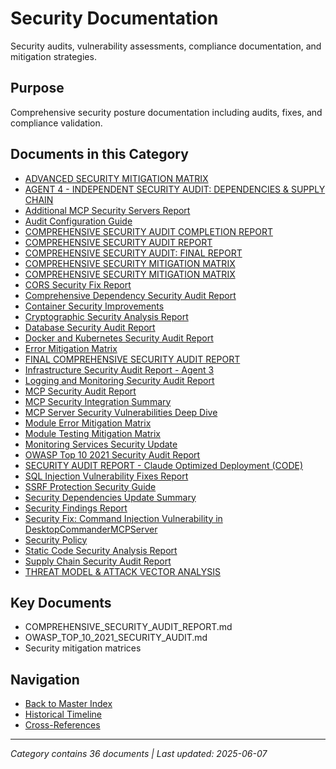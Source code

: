# Security Documentation

Security audits, vulnerability assessments, compliance documentation, and mitigation strategies.

## Purpose

Comprehensive security posture documentation including audits, fixes, and compliance validation.

## Documents in this Category

- [ADVANCED SECURITY MITIGATION MATRIX](ADVANCED_SECURITY_MITIGATION_MATRIX.md)
- [AGENT 4 - INDEPENDENT SECURITY AUDIT: DEPENDENCIES & SUPPLY CHAIN](SECURITY_AUDIT_DEPENDENCIES_SUPPLY_CHAIN.md)
- [Additional MCP Security Servers Report](ADDITIONAL_MCP_SECURITY_SERVERS_REPORT.md)
- [Audit Configuration Guide](AUDIT_CONFIGURATION_GUIDE.md)
- [COMPREHENSIVE SECURITY AUDIT COMPLETION REPORT](SECURITY_AUDIT_COMPLETION_REPORT.md)
- [COMPREHENSIVE SECURITY AUDIT REPORT](COMPREHENSIVE_SECURITY_AUDIT_REPORT.md)
- [COMPREHENSIVE SECURITY AUDIT: FINAL REPORT](COMPREHENSIVE_SECURITY_AUDIT_FINAL_REPORT.md)
- [COMPREHENSIVE SECURITY MITIGATION MATRIX](COMPREHENSIVE_SECURITY_MITIGATION_MATRIX.md)
- [COMPREHENSIVE SECURITY MITIGATION MATRIX](SECURITY_MITIGATION_MATRIX.md)
- [CORS Security Fix Report](CORS_SECURITY_FIX_REPORT.md)
- [Comprehensive Dependency Security Audit Report](COMPREHENSIVE_DEPENDENCY_SECURITY_AUDIT_REPORT.md)
- [Container Security Improvements](CONTAINER_SECURITY_IMPROVEMENTS.md)
- [Cryptographic Security Analysis Report](CRYPTOGRAPHIC_SECURITY_ANALYSIS_REPORT.md)
- [Database Security Audit Report](DATABASE_SECURITY_AUDIT_REPORT.md)
- [Docker and Kubernetes Security Audit Report](DOCKER_KUBERNETES_SECURITY_AUDIT_REPORT.md)
- [Error Mitigation Matrix](MITIGATION_MATRIX.md)
- [FINAL COMPREHENSIVE SECURITY AUDIT REPORT](FINAL_COMPREHENSIVE_SECURITY_AUDIT_REPORT.md)
- [Infrastructure Security Audit Report - Agent 3](INFRASTRUCTURE_SECURITY_AUDIT_REPORT.md)
- [Logging and Monitoring Security Audit Report](LOGGING_MONITORING_SECURITY_AUDIT.md)
- [MCP Security Audit Report](MCP_SECURITY_AUDIT_REPORT.md)
- [MCP Security Integration Summary](MCP_SECURITY_INTEGRATION_SUMMARY.md)
- [MCP Server Security Vulnerabilities Deep Dive](MCP_SERVER_SECURITY_VULNERABILITIES_AUDIT.md)
- [Module Error Mitigation Matrix](MODULE_ERROR_MITIGATION_MATRIX.md)
- [Module Testing Mitigation Matrix](MODULE_TESTING_MITIGATION_MATRIX.md)
- [Monitoring Services Security Update](MONITORING_SECURITY_UPDATE.md)
- [OWASP Top 10 2021 Security Audit Report](OWASP_TOP_10_2021_SECURITY_AUDIT.md)
- [SECURITY AUDIT REPORT - Claude Optimized Deployment (CODE)](SECURITY_AUDIT_REPORT.md)
- [SQL Injection Vulnerability Fixes Report](SQL_INJECTION_VULNERABILITY_FIXES.md)
- [SSRF Protection Security Guide](SSRF_SECURITY_GUIDE.md)
- [Security Dependencies Update Summary](SECURITY_UPDATES_SUMMARY.md)
- [Security Findings Report](SECURITY_FINDINGS_REPORT.md)
- [Security Fix: Command Injection Vulnerability in DesktopCommanderMCPServer](SECURITY_FIX_COMMAND_INJECTION.md)
- [Security Policy](SECURITY.md)
- [Static Code Security Analysis Report](STATIC_CODE_SECURITY_ANALYSIS_REPORT.md)
- [Supply Chain Security Audit Report](SUPPLY_CHAIN_SECURITY_AUDIT_REPORT.md)
- [THREAT MODEL & ATTACK VECTOR ANALYSIS](THREAT_MODEL_ANALYSIS.md)

## Key Documents

- COMPREHENSIVE_SECURITY_AUDIT_REPORT.md
- OWASP_TOP_10_2021_SECURITY_AUDIT.md
- Security mitigation matrices

## Navigation

- [Back to Master Index](../00_MASTER_DOCUMENTATION_INDEX.md)
- [Historical Timeline](../HISTORICAL_TIMELINE_INDEX.md)
- [Cross-References](../CROSS_REFERENCE_INDEX.md)

---

*Category contains 36 documents | Last updated: 2025-06-07*
